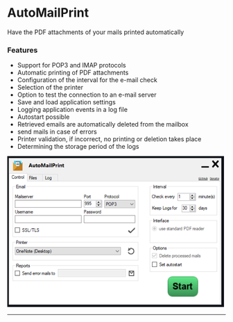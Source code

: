# AutoMailPrint
Have the PDF attachments of your mails printed automatically

### Features

- Support for POP3 and IMAP protocols
- Automatic printing of PDF attachments
- Configuration of the interval for the e-mail check
- Selection of the printer
- Option to test the connection to an e-mail server
- Save and load application settings
- Logging application events in a log file
- Autostart possible
- Retrieved emails are automatically deleted from the mailbox
- send mails in case of errors
- Printer validation, if incorrect, no printing or deletion takes place
- Determining the storage period of the logs

<img src="https://github.com/TueftelTyp/AutoMailPrint/blob/main/images/overview103.png" width="500">





----
